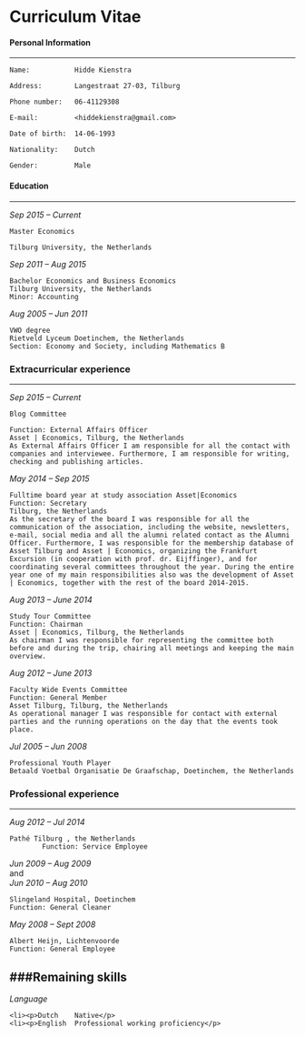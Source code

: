 
Curriculum Vitae
=====



#### Personal Information

---

	Name:			Hidde Kienstra
					
	Address:		Langestraat 27-03, Tilburg
 
	Phone number:	06-41129308

	E-mail:			<hiddekienstra@gmail.com> 

	Date of birth:	14-06-1993

	Nationality:	Dutch

	Gender:			Male

#### Education
---

*Sep 2015 – Current*	
	
	Master Economics
	
	Tilburg University, the Netherlands
			
*Sep 2011 – Aug 2015*	
	
	Bachelor Economics and Business Economics
	Tilburg University, the Netherlands
	Minor: Accounting

*Aug 2005 – Jun 2011*	
	
	VWO degree
	Rietveld Lyceum Doetinchem, the Netherlands
	Section: Economy and Society, including Mathematics B


### Extracurricular experience
---

*Sep 2015 – Current*	

	Blog Committee
			
	Function: External Affairs Officer
	Asset | Economics, Tilburg, the Netherlands
	As External Affairs Officer I am responsible for all the contact with companies and interviewee. Furthermore, I am responsible for writing, checking and publishing articles. 

*May 2014 – Sep 2015* 

	Fulltime board year at study association Asset|Economics
	Function: Secretary			
	Tilburg, the Netherlands
	As the secretary of the board I was responsible for all the communication of the association, including the website, newsletters, e-mail, social media and all the alumni related contact as the Alumni Officer. Furthermore, I was responsible for the membership database of Asset Tilburg and Asset | Economics, organizing the Frankfurt Excursion (in cooperation with prof. dr. Eijffinger), and for coordinating several committees throughout the year. During the entire year one of my main responsibilities also was the development of Asset | Economics, together with the rest of the board 2014-2015. 

*Aug 2013 – June 2014*	
	
	Study Tour Committee
	Function: Chairman 
	Asset │ Economics, Tilburg, the Netherlands
	As chairman I was responsible for representing the committee both before and during the trip, chairing all meetings and keeping the main overview. 

*Aug 2012 – June 2013*	
		
	Faculty Wide Events Committee
	Function: General Member
	Asset Tilburg, Tilburg, the Netherlands
	As operational manager I was responsible for contact with external parties and the running operations on the day that the events took place. 

*Jul 2005 – Jun 2008*	
	
	Professional Youth Player 
	Betaald Voetbal Organisatie De Graafschap, Doetinchem, the Netherlands


### Professional experience
---
*Aug 2012 – Jul 2014* 	
	
	Pathé Tilburg , the Netherlands
			Function: Service Employee

*Jun 2009 – Aug 2009*	
and			
*Jun 2010 – Aug 2010*

	Slingeland Hospital, Doetinchem
	Function: General Cleaner

*May 2008 – Sept 2008*	

	Albert Heijn, Lichtenvoorde
	Function: General Employee


###Remaining skills
---

*Language*	
	
	<li><p>Dutch	Native</p>
	<li><p>English	Professional working proficiency</p>


